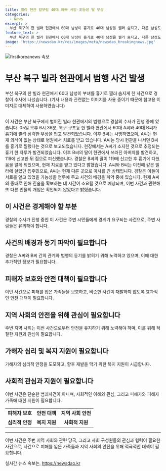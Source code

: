 ```yaml
---
title: 빌라 현관 칼부림 40대 아빠 사망·초등생 딸 부상
categories:
  - News
excerpt: >
  부산 북구의 한 빌라 현관에서 60대 남성이 흉기로 40대 남성을 찔러 숨지고, 다른 남성도 다쳐 병원으로 옮겨졌다. 경찰은 피해자와 가해자가 한때 함께 살았던 입주민으로, 가해자가 자해 시도 후 중태라고 밝혔다. 가해자의 동기와 다른 인물의 개입 가능성을 조사 중이며, 현장에서 흉기 한 자루를 발견했고, 현장 상황을 못 기억하는 피해자의 진술도 어려워 수사가 소요될 전망이다. (총 149자)
feature_text: >
  부산 북구의 한 빌라 현관에서 60대 남성이 흉기로 40대 남성을 찔러 숨지고, 다른 남성도 다쳐 병원으로 옮겨졌다. 경찰은 피해자와 가해자가 한때 함께 살았던 입주민으로, 가해자가 자해 시도 후 중태라고 밝혔다. 가해자의 동기와 다른 인물의 개입 가능성을 조사 중이며, 현장에서 흉기 한 자루를 발견했고, 현장 상황을 못 기억하는 피해자의 진술도 어려워 수사가 소요될 전망이다. (총 149자)
image: 'https://newsdao.kr/res/images/meta/newsdao_breakingnews.jpg'
---
```


<p><img src="https://newsdao.kr/res/images/meta/newsdao_breakingnews.jpg" alt="firstkoreanews 속보" /></p>

<h1>부산 북구 빌라 현관에서 범행 사건 발생</h1>

<p data-ke-size="size16">부산 북구의 한 빌라 현관에서 60대 남성이 부녀를 흉기로 찔러 숨지게 한 사건으로 경찰이 수사에 나섰습니다. (기사 내용과 관련없는 이미지를 사용 중이기 때문에 참고용 이미지로 대체하여 사용하였습니다)</p>

<p><br>
이 사건은 부산 북구에서 벌어진 빌라 현관에서의 범행으로 경찰의 수사가 진행 중에 있습니다. 05일 오후 6시 36분, 북구 구포동 한 빌라 현관에서 60대 A씨와 40대 B씨가 흉기에 찔려 심각한 부상을 입고 발견되었습니다. 이후 B씨는 사망하였으며, A씨는 현재 의식이 없는 상태로 병원에서 치료를 받고 있습니다. A씨는 당시 현관을 나서던 B씨를 흉기로 찔렀다는 것으로 보고되었습니다. 현장에서는 A씨가 소지한 것으로 추정되는 흉기 한 자루가 발견되었습니다. 이후 B씨의 딸이 현관에서 쓰러진 아버지를 발견하고, 119에 신고한 뒤 집으로 피신했습니다. 경찰은 B씨의 딸이 119에 신고한 후 흉기에 다쳤음을 알게 되었으며, 현재 치료를 받고 있다고 밝혔습니다. A씨와 B씨는 이전에 같은 빌라에 살았던 입주민으로, A씨는 현재 다른 곳으로 이사를 간 상태입니다. 경찰은 이들이 서로를 알고 있었을 가능성을 염두에 두고 사건의 배경을 파악 중에 있습니다. 현재 A씨의 중태로 인해 진술을 확보하는 데 시간이 소요될 것으로 예상되며, 이번 사건과 관련해 또 다른 인물의 개입은 확인되지 않았다고 밝혔습니다. </p></p>

<h2>이 사건은 경계해야 할 부분</h2>

<p data-ke-size="size16">경찰의 수사가 진행 중인 이 사건은 주변 시민들에게 경계가 요구되는 사건으로, 주변 사람들은 유의해야 합니다. </p>

<h2>사건의 배경과 동기 파악이 필요합니다</h2>

<p data-ke-size="size16">경찰은 A씨와 B씨 간의 관계와 범행의 동기를 밝히기 위해 노력하고 있으며, 이에 대한 추가적인 정보가 필요합니다. </p>

<h2>피해자 보호와 안전 대책이 필요합니다</h2>

<p data-ke-size="size16">이번 사건으로 피해를 입은 가족들을 보호하고, 비슷한 사건이 재발하지 않도록 효과적인 안전 대책이 필요합니다. </p>

<h2>지역 사회의 안전을 위해 관심이 필요합니다</h2>

<p data-ke-size="size16">주변 지역 사회는 이번 사건으로부터 안전을 유지하기 위해 노력해야 하며, 이를 위해 적절한 지원과 관심이 필요합니다.</p>

<h2>가해자 심리 및 복지 지원이 필요합니다</h2>

<p data-ke-size="size16">가해자의 심리적 안정을 도모하고, 향후 재발을 막기 위한 복지 지원이 시급합니다. </p>

<h2>사회적 관심과 지원이 필요합니다</h2>

<p data-ke-size="size16">이번 사건은 단순한 범죄사건이 아니며, 사회적인 이해와 관심, 그리고 피해자와 피해자 가족에 대한 지원이 필요합니다. </p>

<table>
  <tr>
    <td style="text-align: center; height: 17px;"><b>피해자 보호</b></td>
    <td style="text-align: center; height: 17px;"><b>안전 대책</b></td>
    <td style="text-align: center; height: 17px;"><b>지역 사회 안전</b></td>
  </tr>
  <tr>
    <td style="text-align: center; height: 17px;"><b>심리적 안정</b></td>
    <td style="text-align: center; height: 17px;"><b>복지 지원</b></td>
    <td style="text-align: center; height: 17px;"><b>사회적 지원</b></td>
  </tr>
</table>

<hr>

<p data-ke-size="size16">이번 사건은 주변 지역 사회와 관련 당국, 그리고 사회 구성원들의 관심과 협력이 필요한 사건으로, 사건으로 피해를 입은 가족들과 지역 사회의 안전을 위해 적극적인 대책이 필요합니다.</p>
실시간 뉴스 속보는, <a href="https://newsdao.kr" rel="dofollow">https://newsdao.kr</a>


